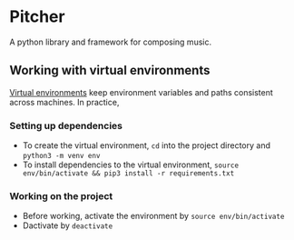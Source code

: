 # Pitcher
A python library and framework for composing music.


## Working with virtual environments

[Virtual environments](https://realpython.com/python-virtual-environments-a-primer/) keep environment variables and paths consistent across machines. In practice,

### Setting up dependencies
* To create the virtual environment, `cd` into the project directory and `python3 -m venv env`
* To install dependencies to the virtual environment, `source env/bin/activate && pip3 install -r requirements.txt`

### Working on the project
* Before working, activate the environment by `source env/bin/activate`
* Dactivate by `deactivate`
